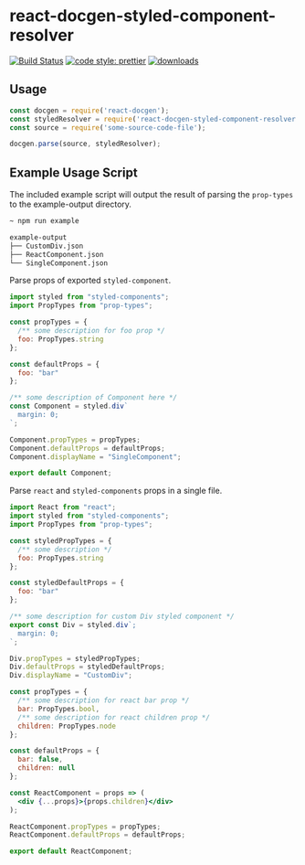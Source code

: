 # react-docgen-styled-component-resolver

[![Build Status](https://img.shields.io/endpoint.svg?url=https%3A%2F%2Factions-badge.atrox.dev%2F%2Fandrew-t-james%2Freact-docgen-styled-component-resolver%2Fbadge%3Fref%3Dmaster&style=for-the-badge)](https://github.com/andrew-t-james/react-docgen-styled-component-resolver/actions)
[![code style: prettier](https://img.shields.io/badge/code_style-prettier-ff69b4.svg?style=for-the-badge&logo=prettier)](https://github.com/prettier/prettier)
[![downloads](https://img.shields.io/npm/dw/react-docgen-styled-component-resolver?style=for-the-badge&logo=npm)](https://github.com/andrew-t-james/react-docgen-styled-component-resolver)


## Usage

```js
const docgen = require('react-docgen');
const styledResolver = require('react-docgen-styled-component-resolver');
const source = require('some-source-code-file');

docgen.parse(source, styledResolver);
```

## Example Usage Script

The included example script will output the result of parsing the `prop-types` to the example-output directory.

```sh
~ npm run example

example-output
├── CustomDiv.json
├── ReactComponent.json
└── SingleComponent.json
```



Parse props of  exported `styled-component`.

```jsx
import styled from "styled-components";
import PropTypes from "prop-types";

const propTypes = {
  /** some description for foo prop */
  foo: PropTypes.string
};

const defaultProps = {
  foo: "bar"
};

/** some description of Component here */
const Component = styled.div`
  margin: 0;
`;

Component.propTypes = propTypes;
Component.defaultProps = defaultProps;
Component.displayName = "SingleComponent";

export default Component;
```

Parse `react` and `styled-components` props in a single file.

```jsx
import React from "react";
import styled from "styled-components";
import PropTypes from "prop-types";

const styledPropTypes = {
  /** some description */
  foo: PropTypes.string
};

const styledDefaultProps = {
  foo: "bar"
};

/** some description for custom Div styled component */
export const Div = styled.div`;
  margin: 0;
`;

Div.propTypes = styledPropTypes;
Div.defaultProps = styledDefaultProps;
Div.displayName = "CustomDiv";

const propTypes = {
  /** some description for react bar prop */
  bar: PropTypes.bool,
  /** some description for react children prop */
  children: PropTypes.node
};

const defaultProps = {
  bar: false,
  children: null
};

const ReactComponent = props => (
  <div {...props}>{props.children}</div>
);

ReactComponent.propTypes = propTypes;
ReactComponent.defaultProps = defaultProps;

export default ReactComponent;
```